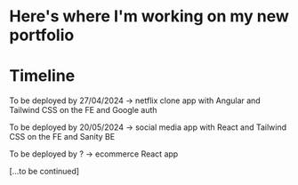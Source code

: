 # Here's where I'm working on my new portfolio

# Timeline

To be deployed by 27/04/2024 -> netflix clone app with Angular and Tailwind CSS on the FE and Google auth

To be deployed by 20/05/2024 -> social media app with React and Tailwind CSS on the FE and Sanity BE

To be deployed by ? -> ecommerce React app

[...to be continued]
